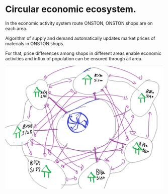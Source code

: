 # Circular economic ecosystem.

In the economic activity system route ONSTON, ONSTON shops are on each area.

Algorithm of supply and demand automatically updates market prices of materials in ONSTON shops.

For that, price differences among shops in different areas enable economic activities and influx of population can be ensured through all area.



![](<../../.gitbook/assets/image (3) (1) (1).png>)
